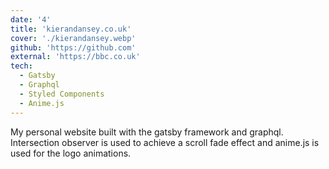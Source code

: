 ```yaml
---
date: '4'
title: 'kierandansey.co.uk'
cover: './kierandansey.webp'
github: 'https://github.com'
external: 'https://bbc.co.uk'
tech:
  - Gatsby
  - Graphql
  - Styled Components
  - Anime.js
---
```


My personal website built with the gatsby framework and graphql. Intersection observer is used to achieve a scroll fade effect and anime.js is used for the logo animations.
